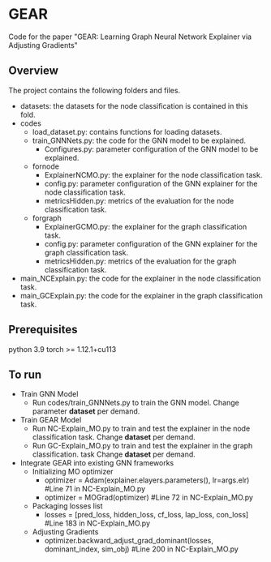 # GEAR
Code for the paper "GEAR: Learning Graph Neural Network Explainer via Adjusting Gradients"

## Overview
The project contains the following folders and files.
- datasets:  the datasets for the node classification is contained in this fold.
- codes
	- load_dataset.py: contains functions for loading datasets.
  - train_GNNNets.py: the code for the GNN model to be explained.
	- Configures.py:  parameter configuration of the GNN model to be explained.
  - fornode
	  - ExplainerNCMO.py: the explainer for the node classification task.
	  - config.py: parameter configuration of the GNN explainer for the node classification task.
	  - metricsHidden.py:  metrics of the evaluation for the node classification task.
  - forgraph
	  - ExplainerGCMO.py: the explainer for the graph classification task.
	  - config.py: parameter configuration of the GNN explainer for the graph classification task.
	  - metricsHidden.py:  metrics of the evaluation for the graph classification task.
- main_NCExplain.py: the code for the explainer in the node classification task.
- main_GCExplain.py: the code for the explainer in the graph classification task.

## Prerequisites
python   3.9
torch >= 1.12.1+cu113

## To run
- Train GNN Model
	- Run codes/train_GNNNets.py to train the GNN model. Change parameter **dataset** per demand.
- Train GEAR Model
	- Run NC-Explain_MO.py to train and test the explainer in the node classification task. Change **dataset** per demand.
	- Run GC-Explain_MO.py to train and test the explainer in the graph classification. task Change **dataset** per demand.
- Integrate GEAR into existing GNN frameworks
  	- Initializing MO optimizer
  	  	- optimizer = Adam(explainer.elayers.parameters(), lr=args.elr)  #Line 71 in NC-Explain_MO.py
		- optimizer = MOGrad(optimizer)  #Line 72 in NC-Explain_MO.py
  	- Packaging losses list
  	  	- losses = [pred_loss, hidden_loss, cf_loss, lap_loss, con_loss]  #Line 183 in NC-Explain_MO.py
  	- Adjusting Gradients
  	  	- optimizer.backward_adjust_grad_dominant(losses, dominant_index, sim_obj)  #Line 200 in NC-Explain_MO.py
